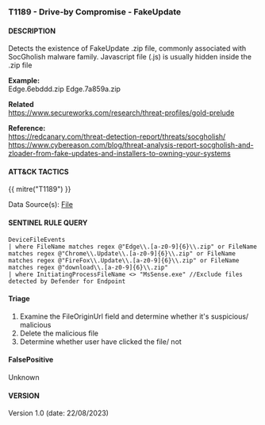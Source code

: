 ### T1189 - Drive-by Compromise - FakeUpdate  

#### DESCRIPTION  

Detects the existence of FakeUpdate .zip file, commonly associated with SocGholish malware family. Javascript file (.js) is usually hidden inside the .zip file  

**Example:**  
Edge.6ebddd.zip
Edge.7a859a.zip

**Related**  
https://www.secureworks.com/research/threat-profiles/gold-prelude   



**Reference:**  
https://redcanary.com/threat-detection-report/threats/socgholish/ 
https://www.cybereason.com/blog/threat-analysis-report-socgholish-and-zloader-from-fake-updates-and-installers-to-owning-your-systems 

#### ATT&CK TACTICS  

{{ mitre("T1189") }}   

Data Source(s): [File](https://attack.mitre.org/datasources/DS0022/)  

#### SENTINEL RULE QUERY  

~~~
DeviceFileEvents
| where FileName matches regex @"Edge\\.[a-z0-9]{6}\\.zip" or FileName matches regex @"Chrome\\.Update\\.[a-z0-9]{6}\\.zip" or FileName matches regex @"FireFox\\.Update\\.[a-z0-9]{6}\\.zip" or FileName matches regex @"download\\.[a-z0-9]{6}\\.zip"
| where InitiatingProcessFileName <> "MsSense.exe" //Exclude files detected by Defender for Endpoint
~~~

#### Triage  

1. Examine the FileOriginUrl field and determine whether it's suspicious/ malicious
2. Delete the malicious file
3. Determine whether user have clicked the file/ not

#### FalsePositive  

Unknown

#### VERSION  

Version 1.0 (date: 22/08/2023)  
